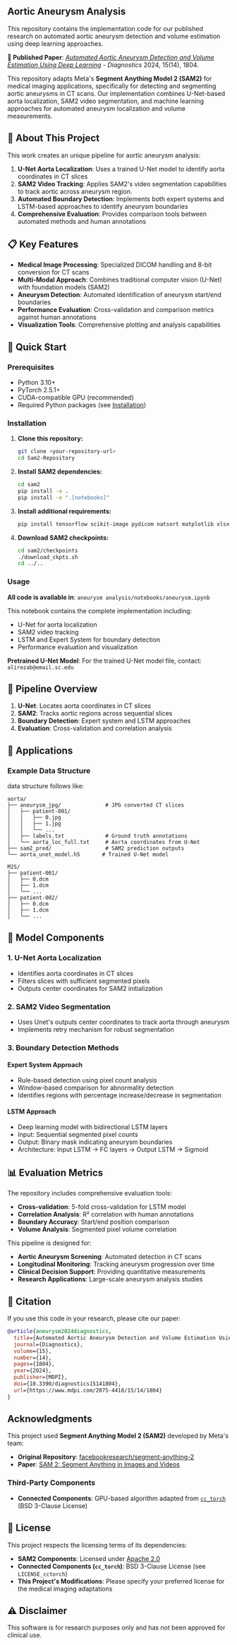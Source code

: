## Aortic Aneurysm Analysis

This repository contains the implementation code for our published research on automated aortic aneurysm detection and volume estimation using deep learning approaches.

**📄 Published Paper**: [*Automated Aortic Aneurysm Detection and Volume Estimation Using Deep Learning*](https://www.mdpi.com/2075-4418/15/14/1804) - *Diagnostics* 2024, 15(14), 1804.

This repository adapts Meta's **Segment Anything Model 2 (SAM2)** for medical imaging applications, specifically for detecting and segmenting aortic aneurysms in CT scans. Our implementation combines U-Net-based aorta localization, SAM2 video segmentation, and machine learning approaches for automated aneurysm localization and volume measurements.

## 🔬 About This Project

This work creates an unique pipeline for aortic aneurysm analysis:

1. **U-Net Aorta Localization**: Uses a trained U-Net model to identify aorta coordinates in CT slices
2. **SAM2 Video Tracking**: Applies SAM2's video segmentation capabilities to track aortic across aneurysm region.
3. **Automated Boundary Detection**: Implements both expert systems and LSTM-based approaches to identify aneurysm boundaries
4. **Comprehensive Evaluation**: Provides comparison tools between automated methods and human annotations

## 📋 Key Features

- **Medical Image Processing**: Specialized DICOM handling and 8-bit conversion for CT scans
- **Multi-Modal Approach**: Combines traditional computer vision (U-Net) with foundation models (SAM2)
- **Aneurysm Detection**: Automated identification of aneurysm start/end boundaries
- **Performance Evaluation**: Cross-validation and comparison metrics against human annotations
- **Visualization Tools**: Comprehensive plotting and analysis capabilities

## 🚀 Quick Start

### Prerequisites

- Python 3.10+
- PyTorch 2.5.1+
- CUDA-compatible GPU (recommended)
- Required Python packages (see [Installation](#installation))

### Installation

1. **Clone this repository:**
   ```bash
   git clone <your-repository-url>
   cd Sam2-Repository
   ```

2. **Install SAM2 dependencies:**
   ```bash
   cd sam2
   pip install -e .
   pip install -e ".[notebooks]"
   ```

3. **Install additional requirements:**
   ```bash
   pip install tensorflow scikit-image pydicom natsort matplotlib xlsxwriter scikit-learn
   ```

4. **Download SAM2 checkpoints:**
   ```bash
   cd sam2/checkpoints
   ./download_ckpts.sh
   cd ../..
   ```

### Usage

**All code is available in**: `aneurysm analysis/notebooks/aneurysm.ipynb`

This notebook contains the complete implementation including:
- U-Net for aorta localization
- SAM2 video tracking  
- LSTM and Expert System for boundary detection
- Performance evaluation and visualization

**Pretrained U-Net Model**: For the trained U-Net model file, contact: `alirezab@email.sc.edu`

## 🔧 Pipeline Overview

1. **U-Net**: Locates aorta coordinates in CT slices
2. **SAM2**: Tracks aortic regions across sequential slices  
3. **Boundary Detection**: Expert system and LSTM approaches
4. **Evaluation**: Cross-validation and correlation analysis

## 🏥 Applications

### Example Data Structure

data structure follows like:
```
aorta/
├── aneurysm_jpg/              # JPG converted CT slices
│   ├── patient-001/
│   │   ├── 0.jpg
│   │   ├── 1.jpg
│   │   └── ...
│   ├── labels.txt             # Ground truth annotations
│   └── aorta_loc_full.txt     # Aorta coordinates from U-Net
├── sam2_pred/                 # SAM2 prediction outputs
└── aorta_unet_model.h5       # Trained U-Net model
```

```
M2S/              
├── patient-001/
│   ├── 0.dcm
│   ├── 1.dcm
│   └── ...
├── patient-002/
│   ├── 0.dcm
│   ├── 1.dcm
│   └── ...
```
## 🔧 Model Components

### 1. U-Net Aorta Localization
- Identifies aorta coordinates in CT slices
- Filters slices with sufficient segmented pixels
- Outputs center coordinates for SAM2 initialization

### 2. SAM2 Video Segmentation
- Uses Unet's outputs center coordinates to track aorta through aneurysm
- Implements retry mechanism for robust segmentation

### 3. Boundary Detection Methods

#### Expert System Approach
- Rule-based detection using pixel count analysis
- Window-based comparison for abnormality detection
- Identifies regions with percentage increase/decrease in segmentation

#### LSTM Approach
- Deep learning model with bidirectional LSTM layers
- Input: Sequential segmented pixel counts 
- Output: Binary mask indicating aneurysm boundaries
- Architecture: Input LSTM → FC layers → Output LSTM → Sigmoid

## 📊 Evaluation Metrics

The repository includes comprehensive evaluation tools:

- **Cross-validation**: 5-fold cross-validation for LSTM model
- **Correlation Analysis**: R² correlation with human annotations
- **Boundary Accuracy**: Start/end position comparison
- **Volume Analysis**: Segmented pixel volume correlation


This pipeline is designed for:

- **Aortic Aneurysm Screening**: Automated detection in CT scans
- **Longitudinal Monitoring**: Tracking aneurysm progression over time  
- **Clinical Decision Support**: Providing quantitative measurements
- **Research Applications**: Large-scale aneurysm analysis studies

## 📖 Citation

If you use this code in your research, please cite our paper:

```bibtex
@article{aneurysm2024diagnostics,
  title={Automated Aortic Aneurysm Detection and Volume Estimation Using Deep Learning},
  journal={Diagnostics},
  volume={15},
  number={14},
  pages={1804},
  year={2024},
  publisher={MDPI},
  doi={10.3390/diagnostics15141804},
  url={https://www.mdpi.com/2075-4418/15/14/1804}
}
```

## Acknowledgments

This project used **Segment Anything Model 2 (SAM2)** developed by Meta's team:

- **Original Repository**: [facebookresearch/segment-anything-2](https://github.com/facebookresearch/segment-anything-2)
- **Paper**: [SAM 2: Segment Anything in Images and Videos](https://ai.meta.com/research/publications/sam-2-segment-anything-in-images-and-videos/)

### Third-Party Components

- **Connected Components**: GPU-based algorithm adapted from [`cc_torch`](https://github.com/zsef123/Connected_components_PyTorch) (BSD 3-Clause License)

## 📄 License

This project respects the licensing terms of its dependencies:

- **SAM2 Components**: Licensed under [Apache 2.0](https://github.com/facebookresearch/segment-anything-2/blob/main/LICENSE)
- **Connected Components (`cc_torch`)**: BSD 3-Clause License (see `LICENSE_cctorch`)
- **This Project's Modifications**: Please specify your preferred license for the medical imaging adaptations

## ⚠️ Disclaimer

This software is for research purposes only and has not been approved for clinical use.
